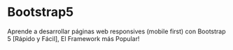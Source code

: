 # Bootstrap5
Aprende a desarrollar páginas web responsives (mobile first) con Bootstrap 5 [Rápido y Fácil], El Framework más Popular!

